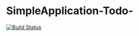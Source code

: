 # SimpleApplication-Todo-
[![Build Status](https://travis-ci.org/sathya1431994/SimpleApplication-Todo-.svg?branch=master)](https://travis-ci.org/sathya1431994/SimpleApplication-Todo-)
